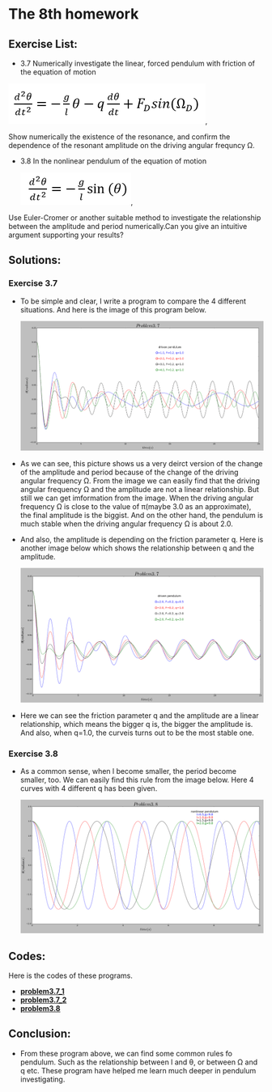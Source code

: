 # The 8th homework

## Exercise List:

- 3.7 Numerically investigate the linear, forced pendulum with friction of the equation of motion

 ![formula3_14](img/formula3_14.png),

 Show numerically the existence of the resonance, and confirm the dependence of the resonant amplitude on the driving angular frequncy Ω.

- 3.8 In the nonlinear pendulum of the equation of motion

  ![formula3_17](img/formula3_17.png),

 Use Euler-Cromer or another suitable method to investigate the relationship between the amplitude and period numerically.Can you give an intuitive argument supporting your results?

## Solutions:

### Exercise 3.7

- To be simple and clear, I write a program to compare the 4 different situations. And here is the image of this program below.

  ![3.7_1](img/3.7_1.png)

- As we can see, this picture shows us a very deirct version of the change of the amplitude and period because of the change of the driving angular frequency Ω. From the image we can easily find that the driving angular frequency Ω and the amplitude are not a linear relationship. But still we can get imformation from the image. When the driving angular frequency Ω is close to the value of π(maybe 3.0 as an approximate), the final amplitude is the biggist. And on the other hand, the pendulum is much stable when the driving angular frequency Ω is about 2.0.

- And also, the amplitude is depending on the friction parameter q. Here is another image below which shows the relationship between q and the amplitude.

  ![3.7_2](img/3.7_2.png)
 
- Here we can see the friction parameter q and the amplitude are a linear relationship, which means the bigger q is, the bigger the amplitude is. And also, when q=1.0, the curveis turns out to be the most stable one.

### Exercise 3.8

- As a common sense, when l become smaller, the period become smaller, too. We can easily find this rule from the image below. Here 4 curves with 4 different q has been given.

  ![3.8](img/3.8.png)

## Codes:

 Here is the codes of these programs.

- [**problem3.7_1**](code/problem3.7_1.py)
- [**problem3.7_2**](code/problem3.7_2.py)
- [**problem3.8**](code/problem3.8.py)

## Conclusion:

- From these program above, we can find some common rules fo pendulum. Such as the relationship between l and θ, or between Ω and q etc. These program have helped me learn much deeper in pendulum investigating.
